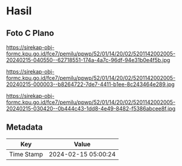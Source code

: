 # Hasil

## Foto C Plano

https://sirekap-obj-formc.kpu.go.id/fce7/pemilu/ppwp/52/01/14/20/02/5201142002005-20240215-040550--62718551-174a-4a7c-96df-94e31b0e4f5b.jpg

https://sirekap-obj-formc.kpu.go.id/fce7/pemilu/ppwp/52/01/14/20/02/5201142002005-20240215-000003--b8264722-7de7-4411-b1ee-8c243464e289.jpg

https://sirekap-obj-formc.kpu.go.id/fce7/pemilu/ppwp/52/01/14/20/02/5201142002005-20240215-030420--0b444c43-1dd8-4e49-8482-f5386abcee8f.jpg


## Metadata

| Key        | Value               |
| ---------- | ------------------- |
| Time Stamp | 2024-02-15 05:00:24 |



